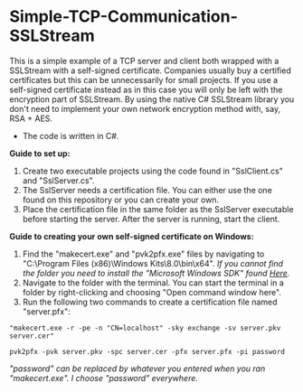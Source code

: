 # Simple-TCP-Communication-SSLStream

This is a simple example of a TCP server and client both wrapped with a SSLStream with a self-signed certificate. Companies usually buy a certified certificates but this can be unnecessarily for small projects. If you use a self-signed certificate instead as in this case you will only be left with the encryption part of SSLStream. By using the native C# SSLStream library you don't need to implement your own network encryption method with, say, RSA + AES.
- The code is written in C#.

**Guide to set up:**
1. Create two executable projects using the code found in "SslClient.cs" and "SslServer.cs".
2. The SslServer needs a certification file. You can either use the one found on this repository or you can create your own. 
3. Place the certification file in the same folder as the SslServer executable before starting the server. After the server is running, start the client.

**Guide to creating your own self-signed certificate on Windows:**
1. Find the "makecert.exe" and "pvk2pfx.exe" files by navigating to "C:\Program Files (x86)\Windows Kits\8.0\bin\x64". *If you cannot find the folder you need to install the "Microsoft Windows SDK" found [Here](https://www.microsoft.com/en-us/download/details.aspx?id=8279).*
2. Navigate to the folder with the terminal. You can start the terminal in a folder by right-clicking and choosing "Open command window here".
3. Run the following two commands to create a certification file named "server.pfx":

`"makecert.exe -r -pe -n "CN=localhost" -sky exchange -sv server.pkv server.cer"`

`pvk2pfx -pvk server.pkv -spc server.cer -pfx server.pfx -pi password`

*"password" can be replaced by whatever you entered when you ran "makecert.exe". I choose "password" everywhere.*
  
